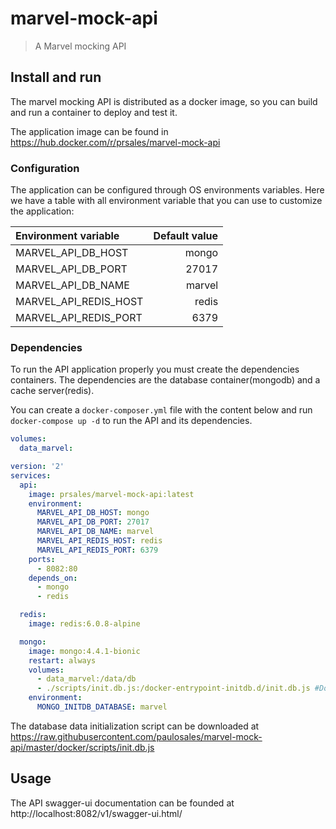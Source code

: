 # marvel-mock-api

> A Marvel mocking API

## Install and run

The marvel mocking API is distributed as a docker image, so you can build and run a container to deploy and test it.

The application image can be found in https://hub.docker.com/r/prsales/marvel-mock-api

### Configuration

The application can be configured through OS environments variables. Here we have a table with all environment variable that you can use to customize the application:

| Environment variable    | Default value |
|:----------------------|--------------:|
| MARVEL_API_DB_HOST    | mongo         |
| MARVEL_API_DB_PORT    | 27017         |
| MARVEL_API_DB_NAME    | marvel        |
| MARVEL_API_REDIS_HOST | redis         |
| MARVEL_API_REDIS_PORT | 6379          |

### Dependencies

To run the API application properly you must create the dependencies containers. The dependencies are the database container(mongodb) and a cache server(redis).

You can create a `docker-composer.yml` file with the content below and run `docker-compose up -d` to run the API and its dependencies.

```yml
volumes:
  data_marvel:

version: '2'
services:
  api:
    image: prsales/marvel-mock-api:latest
    environment:
      MARVEL_API_DB_HOST: mongo
      MARVEL_API_DB_PORT: 27017
      MARVEL_API_DB_NAME: marvel
      MARVEL_API_REDIS_HOST: redis
      MARVEL_API_REDIS_PORT: 6379
    ports:
      - 8082:80
    depends_on:
      - mongo
      - redis

  redis:
    image: redis:6.0.8-alpine

  mongo:
    image: mongo:4.4.1-bionic
    restart: always
    volumes:
      - data_marvel:/data/db
      - ./scripts/init.db.js:/docker-entrypoint-initdb.d/init.db.js #Download the 'init.db.js' file at the link below
    environment:
      MONGO_INITDB_DATABASE: marvel
```

The database data initialization script can be downloaded at https://raw.githubusercontent.com/paulosales/marvel-mock-api/master/docker/scripts/init.db.js

## Usage

The API swagger-ui documentation can be founded at http://localhost:8082/v1/swagger-ui.html/
